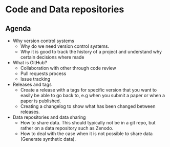 # Code and Data repositories

## Agenda

- Why version control systems
    - Why do we need version control systems.
    - Why it is good to track the history of a project and understand why certain decisions where made
- What is GitHub?
    - Collaboration with other through code review
    - Pull requests process
    - Issue tracking
- Releases and tags
    - Create a release with a tags for specific version that you want to easily be able to go back to, e.g when you submit a paper or when a paper is published.
    - Creating a changelog to show what has been changed between releases.
- Data repositories and data sharing
    - How to share data. This should typically not be in a git repo, but rather on a data repository such as Zenodo.
    - How to deal with the case when it is not possible to share data (Generate synthetic data).
